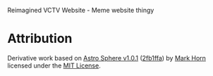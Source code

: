 Reimagined VCTV Website - Meme website thingy 


# Attribution
Derivative work based on [Astro Sphere v1.0.1](https://github.com/markhorn-dev/astro-sphere) ([2fb1ffa](https://github.com/markhorn-dev/astro-sphere/commit/2fb1ffabb12945fbbb5683ec2b1159c9d83cb59f)) by [Mark Horn](https://github.com/markhorn-dev) licensed under the [MIT License](https://github.com/markhorn-dev/astro-sphere/blob/2fb1ffabb12945fbbb5683ec2b1159c9d83cb59f/LICENSE).


